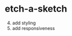# etch-a-sketch
<!-- 1. add a slider bar to change the amount of grid squares -->
<!-- 2. add a clear button that returns all cells to original  -->
<!-- 3. add a rainbow button -->
4. add styling
5. add responsiveness